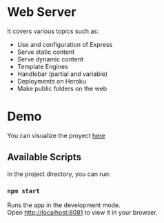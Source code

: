 # Web Server 

It covers various topics such as:
- Use and configuration of Express
- Serve static content
- Serve dynamic content
- Template Engines
- Handlebar (partial and variable)
- Deployments on Heroku
- Make public folders on the web

# Demo
You can visualize the proyect [here](https://webserverudemy.herokuapp.com/)

## Available Scripts

In the project directory, you can run:

### `npm start`

Runs the app in the development mode.\
Open [http://localhost:8081](http://localhost:8081) to view it in your browser.


